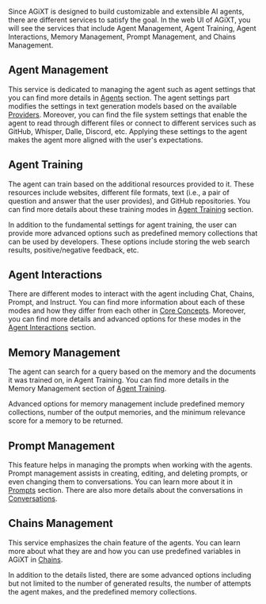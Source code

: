 Since AGiXT is designed to build customizable and extensible AI agents, there are different services to satisfy the goal. In the web UI of AGiXT, you will see the services that include Agent Management, Agent Training, Agent Interactions, Memory Management, Prompt Management, and Chains Management.

## Agent Management
This service is dedicated to managing the agent such as agent settings that you can find more details in [Agents](https://josh-xt.github.io/AGiXT/2-Concepts/3-Agents.html) section. The agent settings part modifies the settings in text generation models based on the available [Providers](https://josh-xt.github.io/AGiXT/2-Concepts/2-Providers.html). Moreover, you can find the file system settings that enable the agent to read through different files or connect to different services such as GitHub, Whisper, Dalle, Discord, etc. Applying these settings to the agent makes the agent more aligned with the user's expectations.

## Agent Training
The agent can train based on the additional resources provided to it. These resources include websites, different file formats, text (i.e., a pair of question and answer that the user provides), and GitHub repositories. You can find more details about these training modes in [Agent Training](https://josh-xt.github.io/AGiXT/2-Concepts/8-Agent%20Training.html) section.

In addition to the fundamental settings for agent training, the user can provide more advanced options such as predefined memory collections that can be used by developers. These options include storing the web search results, positive/negative feedback, etc.

## Agent Interactions
There are different modes to interact with the agent including Chat, Chains, Prompt, and Instruct. You can find more information about each of these modes and how they differ from each other in [Core Concepts](https://josh-xt.github.io/AGiXT/2-Concepts/0-Core%20Concepts.html). Moreover, you can find more details and advanced options for these modes in the [Agent Interactions](https://josh-xt.github.io/AGiXT/2-Concepts/9-Agent%20Interactions.html) section.

## Memory Management
The agent can search for a query based on the memory and the documents it was trained on, in Agent Training. You can find more details in the Memory Management section of [Agent Training](https://josh-xt.github.io/AGiXT/2-Concepts/8-Agent%20Training.html).

Advanced options for memory management include predefined memory collections, number of the output memories, and the minimum relevance score for a memory to be returned.

## Prompt Management
This feature helps in managing the prompts when working with the agents. Prompt management assists in creating, editing, and deleting prompts, or even changing them to conversations. You can learn more about it in [Prompts](https://josh-xt.github.io/AGiXT/2-Concepts/5-Prompts.html) section. There are also more details about the conversations in [Conversations](https://josh-xt.github.io/AGiXT/2-Concepts/7-Conversations.html).

## Chains Management
This service emphasizes the chain feature of the agents. You can learn more about what they are and how you can use predefined variables in AGiXT in [Chains](https://josh-xt.github.io/AGiXT/2-Concepts/6-Chains.html).

In addition to the details listed, there are some advanced options including but not limited to the number of generated results, the number of attempts the agent makes, and the predefined memory collections.
